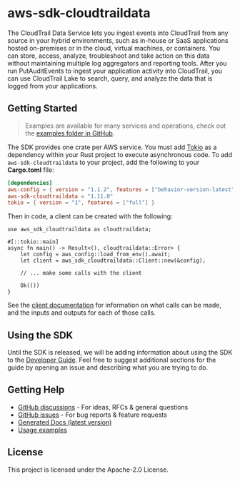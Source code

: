 # aws-sdk-cloudtraildata

The CloudTrail Data Service lets you ingest events into CloudTrail from any source in your hybrid environments, such as in-house or SaaS applications hosted on-premises or in the cloud, virtual machines, or containers. You can store, access, analyze, troubleshoot and take action on this data without maintaining multiple log aggregators and reporting tools. After you run PutAuditEvents to ingest your application activity into CloudTrail, you can use CloudTrail Lake to search, query, and analyze the data that is logged from your applications.

## Getting Started

> Examples are available for many services and operations, check out the
> [examples folder in GitHub](https://github.com/awslabs/aws-sdk-rust/tree/main/examples).

The SDK provides one crate per AWS service. You must add [Tokio](https://crates.io/crates/tokio)
as a dependency within your Rust project to execute asynchronous code. To add `aws-sdk-cloudtraildata` to
your project, add the following to your **Cargo.toml** file:

```toml
[dependencies]
aws-config = { version = "1.1.2", features = ["behavior-version-latest"] }
aws-sdk-cloudtraildata = "1.11.0"
tokio = { version = "1", features = ["full"] }
```

Then in code, a client can be created with the following:

```rust,no_run
use aws_sdk_cloudtraildata as cloudtraildata;

#[::tokio::main]
async fn main() -> Result<(), cloudtraildata::Error> {
    let config = aws_config::load_from_env().await;
    let client = aws_sdk_cloudtraildata::Client::new(&config);

    // ... make some calls with the client

    Ok(())
}
```

See the [client documentation](https://docs.rs/aws-sdk-cloudtraildata/latest/aws_sdk_cloudtraildata/client/struct.Client.html)
for information on what calls can be made, and the inputs and outputs for each of those calls.

## Using the SDK

Until the SDK is released, we will be adding information about using the SDK to the
[Developer Guide](https://docs.aws.amazon.com/sdk-for-rust/latest/dg/welcome.html). Feel free to suggest
additional sections for the guide by opening an issue and describing what you are trying to do.

## Getting Help

* [GitHub discussions](https://github.com/awslabs/aws-sdk-rust/discussions) - For ideas, RFCs & general questions
* [GitHub issues](https://github.com/awslabs/aws-sdk-rust/issues/new/choose) - For bug reports & feature requests
* [Generated Docs (latest version)](https://awslabs.github.io/aws-sdk-rust/)
* [Usage examples](https://github.com/awslabs/aws-sdk-rust/tree/main/examples)

## License

This project is licensed under the Apache-2.0 License.

